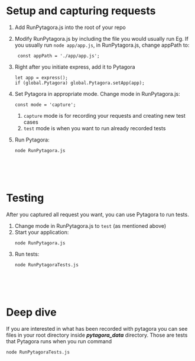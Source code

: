 <h1>Setup and capturing requests</h1>

1. Add RunPytagora.js into the root of your repo
2. Modify RunPytagora.js by including the file you would usually run
      Eg. If you usually run ``node app/app.js``, in RunPytagora.js, change appPath to:
      ```
       const appPath = './app/app.js';
      ```

3. Right after you initiate express, add it to Pytagora
    ```
    let app = express();
    if (global.Pytagora) global.Pytagora.setApp(app);
   ```
4. Set Pytagora in appropriate mode. Change mode in RunPytagora.js:
      ```
      const mode = 'capture';
      ```
   1. `capture` mode is for recording your requests and creating new test cases
   2. `test` mode is when you want to run already recorded tests
5. Run Pytagora:
      ```
      node RunPytagora.js
      ```
<br><br><br>
<h1>Testing</h1>
After you captured all request you want, you can use Pytagora to run tests.

1. Change mode in RunPytagora.js to `test` (as mentioned above)
2. Start your application:
      ```
      node RunPytagora.js
      ```
3. Run tests:
      ```
      node RunPytagoraTests.js
      ```
<br><br><br>
<h1>Deep dive</h1>
If you are interested in what has been recorded with pytagora
you can see files in your root directory inside <strong><i>pytagora_data</i></strong> directory.
Those are tests that Pytagora runs when you run command

```
node RunPytagoraTests.js
```
